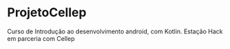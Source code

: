# ProjetoCellep
Curso de Introdução ao desenvolvimento android, com Kotlin. Estação Hack em parceria com Cellep
